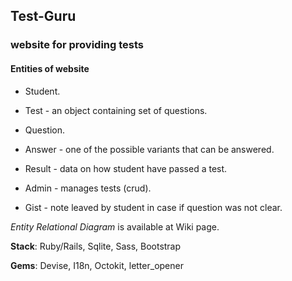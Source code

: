 ## Test-Guru
### website for providing tests

#### Entities of website

* Student.

* Test - an object containing set of questions.

* Question.

* Answer - one of the possible variants that can be answered.

* Result - data on how student have passed a test.

* Admin - manages tests (crud).

* Gist - note leaved by student in case if question was not clear.

_Entity Relational Diagram_ is available at Wiki page.

**Stack**: Ruby/Rails, Sqlite, Sass, Bootstrap

**Gems**: Devise, I18n, Octokit, letter_opener
